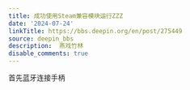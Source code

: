 ```yaml
---
title: 成功使用Steam兼容模块运行ZZZ
date: '2024-07-24'
linkTitle: https://bbs.deepin.org/en/post/275449
source: deepin_bbs
description:  燕戏竹林 
disable_comments: true
---
```

首先蓝牙连接手柄
